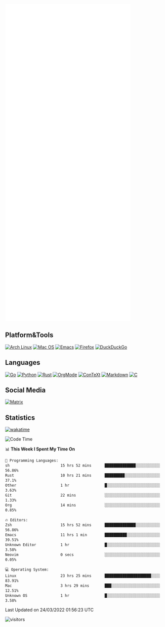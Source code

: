 ![Metrics](https://github.com/SteamedFish/SteamedFish/blob/master/github-metrics.svg)

## Platform&Tools

[![Arch Linux](https://img.shields.io/badge/ArchLinux-1793D1?logo=arch-linux&logoColor=fff&style=flat-square)](https://archlinux.org/)
[![Mac OS](https://img.shields.io/badge/MacOS-000000?style=flat-square&logo=macos&logoColor=F0F0F0)](https://www.apple.com/macos/)
[![Emacs](https://img.shields.io/badge/Emacs-%237F5AB6.svg?&style=flat-square&logo=gnu-emacs&logoColor=white)](https://www.gnu.org/software/emacs/)
[![Firefox](https://img.shields.io/badge/Firefox-FF7139?style=flat-square&logo=Firefox-Browser&logoColor=white)](https://firefox.com/)
[![DuckDuckGo](https://img.shields.io/badge/DuckDuckGo-DE5833?style=flat-square&logo=DuckDuckGo&logoColor=white)](https://duckduckgo.com/)

## Languages

[![Go](https://img.shields.io/badge/Golang-%2300ADD8.svg?style=flat-square&logo=go&logoColor=white)](https://golang.org/)
[![Python](https://img.shields.io/badge/Python-3670A0?style=flat-square&logo=python&logoColor=ffdd54)](https://www.python.org/)
[![Rust](https://img.shields.io/badge/Rust-%23000000.svg?style=flat-square&logo=rust&logoColor=white)](https://www.rust-lang.org/)
[![OrgMode](https://img.shields.io/badge/OrgMode-%23000000.svg?style=flat-square&logo=org&logoColor=white)](https://orgmode.org/)
[![ConTeXt](https://img.shields.io/badge/ConTeXt-%23008080.svg?style=flat-square&logo=latex&logoColor=white)](https://contextgarden.net/)
[![Markdown](https://img.shields.io/badge/MarkDown-%23000000.svg?style=flat-square&logo=markdown&logoColor=white)](https://daringfireball.net/projects/markdown/)
[![C](https://img.shields.io/badge/C-%2300599C.svg?style=flat-square&logo=c&logoColor=white)](https://www.iso.org/standard/74528.html)

## Social Media

[![Matrix](https://img.shields.io/badge/SteamedFish-2CA5E0?style=social&logo=matrix&logoColor=black)](https://matrix.to/#/@i:steamedfish.org)

## Statistics
[![wakatime](https://wakatime.com/badge/user/168280d6-fcf2-4b4f-ad3a-dc4612f35b38.svg)](https://wakatime.com/@168280d6-fcf2-4b4f-ad3a-dc4612f35b38)

<!--START_SECTION:waka-->
![Code Time](http://img.shields.io/badge/Code%20Time-1%2C690%20hrs%2037%20mins-blue)

📊 **This Week I Spent My Time On** 

```text
💬 Programming Languages: 
sh                       15 hrs 52 mins      ██████████████░░░░░░░░░░░   56.86% 
Rust                     10 hrs 21 mins      █████████░░░░░░░░░░░░░░░░   37.1% 
Other                    1 hr                █░░░░░░░░░░░░░░░░░░░░░░░░   3.63% 
Git                      22 mins             ░░░░░░░░░░░░░░░░░░░░░░░░░   1.33% 
Org                      14 mins             ░░░░░░░░░░░░░░░░░░░░░░░░░   0.85%

🔥 Editors: 
Zsh                      15 hrs 52 mins      ██████████████░░░░░░░░░░░   56.86% 
Emacs                    11 hrs 1 min        ██████████░░░░░░░░░░░░░░░   39.51% 
Unknown Editor           1 hr                █░░░░░░░░░░░░░░░░░░░░░░░░   3.58% 
Neovim                   0 secs              ░░░░░░░░░░░░░░░░░░░░░░░░░   0.05%

💻 Operating System: 
Linux                    23 hrs 25 mins      █████████████████████░░░░   83.91% 
Mac                      3 hrs 29 mins       ███░░░░░░░░░░░░░░░░░░░░░░   12.51% 
Unknown OS               1 hr                █░░░░░░░░░░░░░░░░░░░░░░░░   3.58%

```


 Last Updated on 24/03/2022 01:56:23 UTC
<!--END_SECTION:waka-->

![visitors](https://visitor-badge.laobi.icu/badge?page_id=SteamedFish.SteamedFish)

